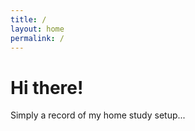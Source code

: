 ```yaml
---
title: /
layout: home
permalink: /
---
```


# Hi there!

> 

Simply a record of my home study setup...

>

